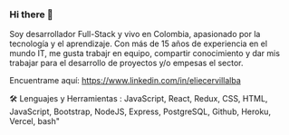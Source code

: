 ### Hi there 👋

<!--
**evillalba510/evillalba510** is a ✨ _special_ ✨ repository because its `README.md` (this file) appears on your GitHub profile.

Here are some ideas to get you started:

- 🔭 I’m currently working on ...
- 🌱 I’m currently learning ...
- 👯 I’m looking to collaborate on ...
- 🤔 I’m looking for help with ...
- 💬 Ask me about ...
- 📫 How to reach me: ...
- 😄 Pronouns: ...
- ⚡ Fun fact: ...
-->


Soy desarrollador Full-Stack y vivo en Colombia, apasionado por la tecnología y el aprendizaje. Con más de 15 años de experiencia en el mundo IT, me gusta trabajr en equipo, compartir conocimiento y dar mis trabajar para el desarrollo de proyectos y/o empesas el sector.

Encuentrame aquí: https://www.linkedin.com/in/eliecervillalba

🛠️ Lenguajes y Herramientas :
JavaScript, React,  Redux,   CSS,  HTML,  JavaScript,  Bootstrap,  NodeJS,  Express, PostgreSQL,  Github, Heroku, Vercel, bash"
